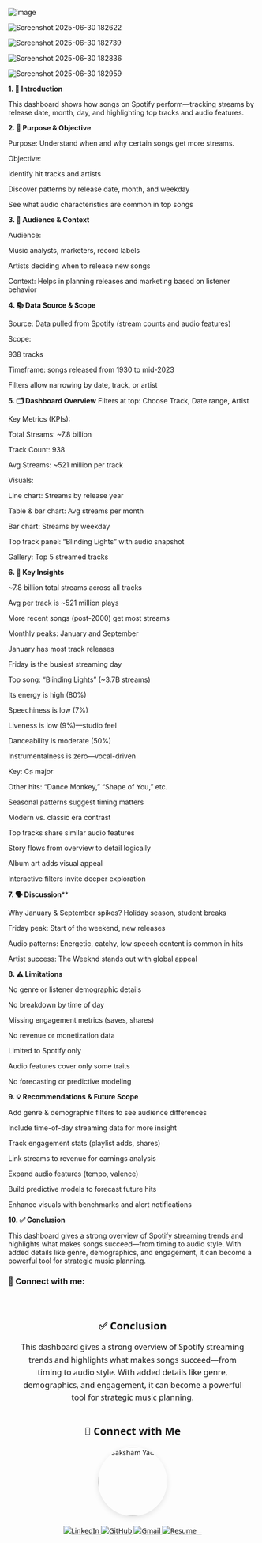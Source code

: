 ![image](https://github.com/user-attachments/assets/2bc6bcc2-971d-4784-a385-f0018969ef75)

![Screenshot 2025-06-30 182622](https://github.com/user-attachments/assets/8481e87c-8423-4b63-8d2e-be8630b82f1a)

![Screenshot 2025-06-30 182739](https://github.com/user-attachments/assets/164dc44c-c9eb-4175-bcad-fba1ed89df0c)

![Screenshot 2025-06-30 182836](https://github.com/user-attachments/assets/7a0d6547-4040-4ace-b694-e61dc86e199f)

![Screenshot 2025-06-30 182959](https://github.com/user-attachments/assets/bc546d76-9be2-4f98-93e5-f2e24cd84cbc)




**1. 🎵 Introduction**

This dashboard shows how songs on Spotify perform—tracking streams by release date, month, day, and highlighting top tracks and audio features.

**2. 🎯 Purpose & Objective**

Purpose: Understand when and why certain songs get more streams.

Objective:

Identify hit tracks and artists

Discover patterns by release date, month, and weekday

See what audio characteristics are common in top songs

**3. 👥 Audience & Context**

Audience:

Music analysts, marketers, record labels

Artists deciding when to release new songs

Context: Helps in planning releases and marketing based on listener behavior

**4. 📚 Data Source & Scope**

Source: Data pulled from Spotify (stream counts and audio features)

Scope:

938 tracks

Timeframe: songs released from 1930 to mid-2023

Filters allow narrowing by date, track, or artist

**5. 🗂 Dashboard Overview**
Filters at top: Choose Track, Date range, Artist

Key Metrics (KPIs):

Total Streams: ~7.8 billion

Track Count: 938

Avg Streams: ~521 million per track

Visuals:

Line chart: Streams by release year

Table & bar chart: Avg streams per month

Bar chart: Streams by weekday

Top track panel: “Blinding Lights” with audio snapshot

Gallery: Top 5 streamed tracks

**6. 🚀 Key Insights**


~7.8 billion total streams across all tracks

Avg per track is ~521 million plays

More recent songs (post-2000) get most streams

Monthly peaks: January and September

January has most track releases

Friday is the busiest streaming day

Top song: “Blinding Lights” (~3.7B streams)

Its energy is high (80%)

Speechiness is low (7%)

Liveness is low (9%)—studio feel

Danceability is moderate (50%)

Instrumentalness is zero—vocal-driven

Key: C♯ major

Other hits: “Dance Monkey,” “Shape of You,” etc.

Seasonal patterns suggest timing matters

Modern vs. classic era contrast

Top tracks share similar audio features

Story flows from overview to detail logically

Album art adds visual appeal

Interactive filters invite deeper exploration

**7. 🗣 Discussion****


Why January & September spikes? Holiday season, student breaks

Friday peak: Start of the weekend, new releases

Audio patterns: Energetic, catchy, low speech content is common in hits

Artist success: The Weeknd stands out with global appeal

**8. ⚠️ Limitations**


No genre or listener demographic details

No breakdown by time of day

Missing engagement metrics (saves, shares)

No revenue or monetization data

Limited to Spotify only

Audio features cover only some traits

No forecasting or predictive modeling

**9. 💡 Recommendations & Future Scope**


Add genre & demographic filters to see audience differences

Include time-of-day streaming data for more insight

Track engagement stats (playlist adds, shares)

Link streams to revenue for earnings analysis

Expand audio features (tempo, valence)

Build predictive models to forecast future hits

Enhance visuals with benchmarks and alert notifications

**10. ✅ Conclusion**


This dashboard gives a strong overview of Spotify streaming trends and highlights what makes songs succeed—from timing to audio style. With added details like genre, demographics, and engagement, it can become a powerful tool for strategic music planning.


### 👋 Connect with me:

<!-- 🌟 Section Container -->
<div style="max-width: 800px; margin: auto; padding: 20px; font-family: 'Segoe UI', sans-serif;">

  <!-- ✅ Conclusion -->
  <h2 style="text-align: center;">✅ Conclusion</h2>
  <p style="text-align: center; font-size: 16px; line-height: 1.6;">
    This dashboard gives a strong overview of Spotify streaming trends and highlights what makes songs succeed—from timing to audio style. With added details like genre, demographics, and engagement, it can become a powerful tool for strategic music planning.
  </p>

  <!-- 🤝 Connect with Me -->
  <h2 style="text-align: center; margin-top: 40px;">🤝 Connect with Me</h2>

  <!-- Profile Image -->
  <div style="text-align: center; margin-bottom: 20px;">
    <img src="https://github.com/user-attachments/assets/27d9edd1-4a8e-4f9c-a26d-6c0f3b89ce24"
         alt="Saksham Yadav" 
         width="140" 
         style="border-radius: 50%; box-shadow: 0 4px 12px rgba(0,0,0,0.1);">
  </div>
</p>
<!-- Connect with Me Badges -->
<p align="center">
  <a href="https://www.linkedin.com/in/saksham-yadav-380b251b5/" target="_blank">
    <img src="https://img.shields.io/badge/LinkedIn-%230077B5.svg?style=for-the-badge&logo=linkedin&logoColor=white" alt="LinkedIn">
  </a>
  <a href="https://github.com/yourusername" target="_blank">
    <img src="https://img.shields.io/badge/GitHub-%2312100E.svg?style=for-the-badge&logo=github&logoColor=white" alt="GitHub">
  </a>
  <a href="mailto:your.email@example.com">
    <img src="https://img.shields.io/badge/Gmail-014B3F?style=for-the-badge&logo=gmail&logoColor=white" alt="Gmail">
  </a>
  <a href="https://your-resume-link.com" target="_blank">
    <img src="https://img.shields.io/badge/Resume-Download-green?style=for-the-badge&logo=adobeacrobatreader&logoColor=white" alt="Resume">
  </a>
</p>
</div>




